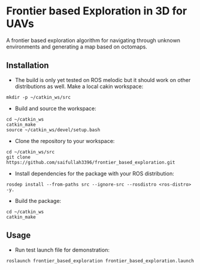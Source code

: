 # Frontier based Exploration in 3D for UAVs

A frontier based exploration algorithm for navigating through unknown environments and generating a map based on octomaps.

## Installation
- The build is only yet tested on ROS melodic but it should work on other distributions as well. Make a local cakin workspace:
```
mkdir -p ~/catkin_ws/src
```
- Build and source the workspace:
```
cd ~/catkin_ws
catkin_make
source ~/catkin_ws/devel/setup.bash
```
- Clone the repository to your workspace:
```
cd ~/catkin_ws/src
git clone https://github.com/saifullah3396/frontier_based_exploration.git
```
- Install dependencies for the package with your ROS distribution:
```
rosdep install --from-paths src --ignore-src --rosdistro <ros-distro> -y.
```
- Build the package:
```
cd ~/catkin_ws
catkin_make
```
## Usage
- Run test launch file for demonstration:
```
roslaunch frontier_based_exploration frontier_based_exploration.launch
```